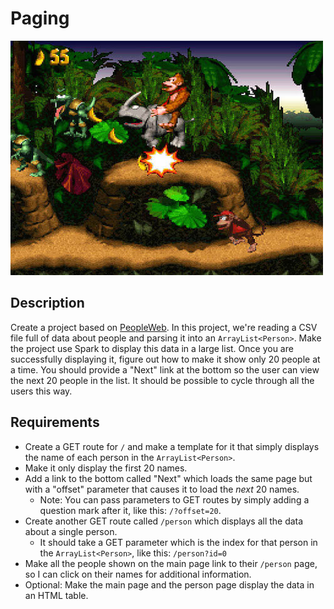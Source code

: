 # Paging

![screenshot](screenshot.jpg)

## Description

Create a project based on [PeopleWeb](../projects/PeopleWeb). In this project, we're reading a CSV file full of data about people and parsing it into an `ArrayList<Person>`. Make the project use Spark to display this data in a large list. Once you are successfully displaying it, figure out how to make it show only 20 people at a time. You should provide a "Next" link at the bottom so the user can view the next 20 people in the list. It should be possible to cycle through all the users this way.

## Requirements

* Create a GET route for `/` and make a template for it that simply displays the name of each person in the `ArrayList<Person>`.
* Make it only display the first 20 names.
* Add a link to the bottom called "Next" which loads the same page but with a "offset" parameter that causes it to load the *next* 20 names.
  * Note: You can pass parameters to GET routes by simply adding a question mark after it, like this: `/?offset=20`.
* Create another GET route called `/person` which displays all the data about a single person.
  * It should take a GET parameter which is the index for that person in the `ArrayList<Person>`, like this: `/person?id=0`
* Make all the people shown on the main page link to their `/person` page, so I can click on their names for additional information.
* Optional: Make the main page and the person page display the data in an HTML table.

